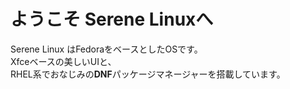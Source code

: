 # ようこそ Serene Linuxへ
Serene Linux はFedoraをベースとしたOSです。<br/>Xfceベースの美しいUIと、<br />RHEL系でおなじみの<b>DNF</b>パッケージマネージャーを搭載しています。
